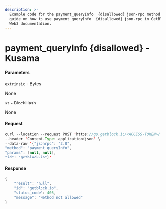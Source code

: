 ```yaml
---
description: >-
  Example code for the payment_queryInfo  {disallowed} json-rpc method. Сomplete
  guide on how to use payment_queryInfo  {disallowed} json-rpc in GetBlock.io
  Web3 documentation.
---
```


# payment\_queryInfo {disallowed} - Kusama

#### Parameters

`extrinsic` - Bytes

None

`at` - BlockHash

None

#### Request

```java
curl --location --request POST 'https://go.getblock.io/<ACCESS-TOKEN>/' \
--header 'Content-Type: application/json' \
--data-raw '{"jsonrpc": "2.0",
"method": "payment_queryInfo",
"params": [null, null],
"id": "getblock.io"}'
```

#### Response

```java
{
    "result": "null",
    "id": "getblock.io",
    "status_code": 405,
    "message": "Method not allowed"
}
```
